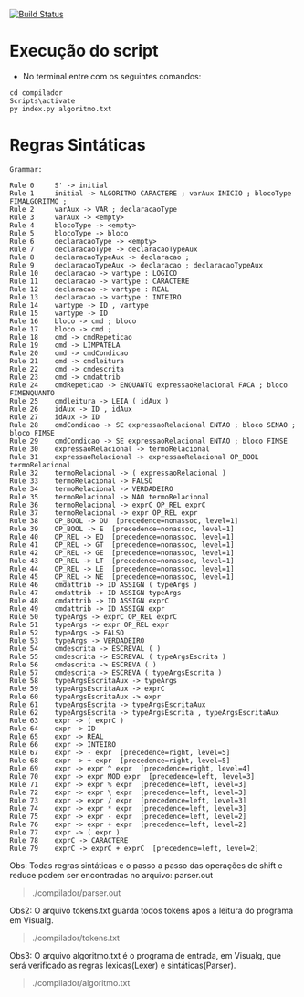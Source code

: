[![Build Status](https://travis-ci.com/joaomota59/compiladorLexicoSintaticoSematinco.svg?branch=main)](https://travis-ci.com/joaomota59/compiladorLexicoSintaticoSematinco)
# Execução do script
* No terminal entre com os seguintes comandos:
``` shell
cd compilador
Scripts\activate
py index.py algoritmo.txt
```
# Regras Sintáticas
```
Grammar:

Rule 0     S' -> initial
Rule 1     initial -> ALGORITMO CARACTERE ; varAux INICIO ; blocoType FIMALGORITMO ;
Rule 2     varAux -> VAR ; declaracaoType
Rule 3     varAux -> <empty>
Rule 4     blocoType -> <empty>
Rule 5     blocoType -> bloco
Rule 6     declaracaoType -> <empty>
Rule 7     declaracaoType -> declaracaoTypeAux
Rule 8     declaracaoTypeAux -> declaracao ;
Rule 9     declaracaoTypeAux -> declaracao ; declaracaoTypeAux
Rule 10    declaracao -> vartype : LOGICO
Rule 11    declaracao -> vartype : CARACTERE
Rule 12    declaracao -> vartype : REAL
Rule 13    declaracao -> vartype : INTEIRO
Rule 14    vartype -> ID , vartype
Rule 15    vartype -> ID
Rule 16    bloco -> cmd ; bloco
Rule 17    bloco -> cmd ;
Rule 18    cmd -> cmdRepeticao
Rule 19    cmd -> LIMPATELA
Rule 20    cmd -> cmdCondicao
Rule 21    cmd -> cmdleitura
Rule 22    cmd -> cmdescrita
Rule 23    cmd -> cmdattrib
Rule 24    cmdRepeticao -> ENQUANTO expressaoRelacional FACA ; bloco FIMENQUANTO
Rule 25    cmdleitura -> LEIA ( idAux )
Rule 26    idAux -> ID , idAux
Rule 27    idAux -> ID
Rule 28    cmdCondicao -> SE expressaoRelacional ENTAO ; bloco SENAO ; bloco FIMSE
Rule 29    cmdCondicao -> SE expressaoRelacional ENTAO ; bloco FIMSE
Rule 30    expressaoRelacional -> termoRelacional
Rule 31    expressaoRelacional -> expressaoRelacional OP_BOOL termoRelacional
Rule 32    termoRelacional -> ( expressaoRelacional )
Rule 33    termoRelacional -> FALSO
Rule 34    termoRelacional -> VERDADEIRO
Rule 35    termoRelacional -> NAO termoRelacional
Rule 36    termoRelacional -> exprC OP_REL exprC
Rule 37    termoRelacional -> expr OP_REL expr
Rule 38    OP_BOOL -> OU  [precedence=nonassoc, level=1]
Rule 39    OP_BOOL -> E  [precedence=nonassoc, level=1]
Rule 40    OP_REL -> EQ  [precedence=nonassoc, level=1]
Rule 41    OP_REL -> GT  [precedence=nonassoc, level=1]
Rule 42    OP_REL -> GE  [precedence=nonassoc, level=1]
Rule 43    OP_REL -> LT  [precedence=nonassoc, level=1]
Rule 44    OP_REL -> LE  [precedence=nonassoc, level=1]
Rule 45    OP_REL -> NE  [precedence=nonassoc, level=1]
Rule 46    cmdattrib -> ID ASSIGN ( typeArgs )
Rule 47    cmdattrib -> ID ASSIGN typeArgs
Rule 48    cmdattrib -> ID ASSIGN exprC
Rule 49    cmdattrib -> ID ASSIGN expr
Rule 50    typeArgs -> exprC OP_REL exprC
Rule 51    typeArgs -> expr OP_REL expr
Rule 52    typeArgs -> FALSO
Rule 53    typeArgs -> VERDADEIRO
Rule 54    cmdescrita -> ESCREVAL ( )
Rule 55    cmdescrita -> ESCREVAL ( typeArgsEscrita )
Rule 56    cmdescrita -> ESCREVA ( )
Rule 57    cmdescrita -> ESCREVA ( typeArgsEscrita )
Rule 58    typeArgsEscritaAux -> typeArgs
Rule 59    typeArgsEscritaAux -> exprC
Rule 60    typeArgsEscritaAux -> expr
Rule 61    typeArgsEscrita -> typeArgsEscritaAux
Rule 62    typeArgsEscrita -> typeArgsEscrita , typeArgsEscritaAux
Rule 63    expr -> ( exprC )
Rule 64    expr -> ID
Rule 65    expr -> REAL
Rule 66    expr -> INTEIRO
Rule 67    expr -> - expr  [precedence=right, level=5]
Rule 68    expr -> + expr  [precedence=right, level=5]
Rule 69    expr -> expr ^ expr  [precedence=right, level=4]
Rule 70    expr -> expr MOD expr  [precedence=left, level=3]
Rule 71    expr -> expr % expr  [precedence=left, level=3]
Rule 72    expr -> expr \ expr  [precedence=left, level=3]
Rule 73    expr -> expr / expr  [precedence=left, level=3]
Rule 74    expr -> expr * expr  [precedence=left, level=3]
Rule 75    expr -> expr - expr  [precedence=left, level=2]
Rule 76    expr -> expr + expr  [precedence=left, level=2]
Rule 77    expr -> ( expr )
Rule 78    exprC -> CARACTERE
Rule 79    exprC -> exprC + exprC  [precedence=left, level=2]
```


Obs: Todas regras sintáticas e o passo a passo das operações de shift e reduce podem ser encontradas no arquivo: parser.out 
> ./compilador/parser.out

Obs2: O arquivo tokens.txt guarda todos tokens após a leitura do programa em Visualg.
> ./compilador/tokens.txt

Obs3: O arquivo algoritmo.txt é o programa de entrada, em Visualg, que será verificado as regras léxicas(Lexer) e sintáticas(Parser).
> ./compilador/algoritmo.txt
